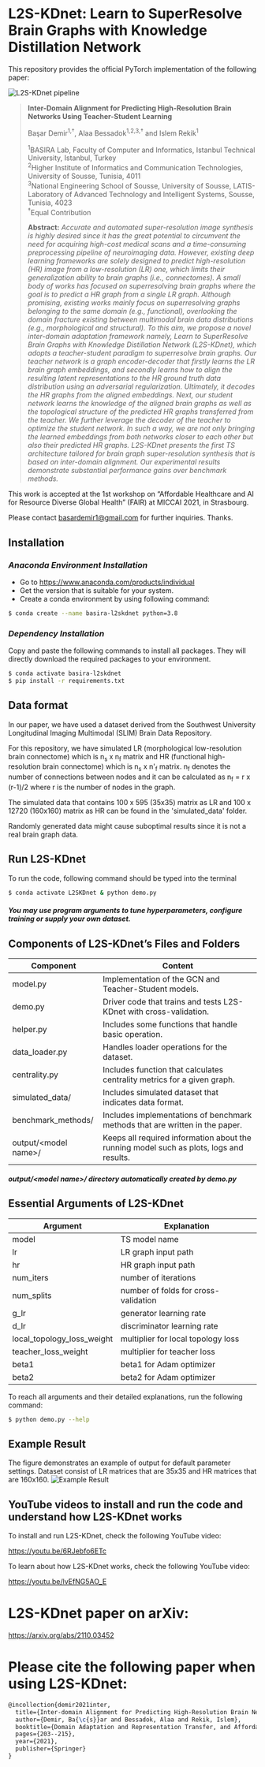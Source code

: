 # L2S-KDnet: Learn to SuperResolve Brain Graphs with Knowledge Distillation Network

This repository provides the official PyTorch implementation of the following paper:

![L2S-KDnet pipeline](images/main.png)

> **Inter-Domain Alignment for Predicting High-Resolution Brain Networks Using Teacher-Student Learning**
>
> Başar Demir<sup>1,†</sup>, Alaa Bessadok<sup>1,2,3,†</sup> and Islem Rekik<sup>1</sup>
>
> <sup>1</sup>BASIRA Lab, Faculty of Computer and Informatics, Istanbul Technical University, Istanbul, Turkey<br/>
> <sup>2</sup>Higher Institute of Informatics and Communication Technologies, University of Sousse, Tunisia, 4011<br/>
> <sup>3</sup>National Engineering School of Sousse, University of Sousse, LATIS- Laboratory of Advanced Technology and Intelligent Systems, Sousse, Tunisia, 4023<br/>
> <sup>†</sup>Equal Contribution<br/>
> 
> **Abstract:** *Accurate and automated super-resolution image synthesis is highly desired since it has the great potential to circumvent the need for acquiring high-cost medical scans and a time-consuming preprocessing pipeline of neuroimaging data. However, existing deep learning frameworks are solely designed to predict high-resolution (HR) image from a low-resolution (LR) one, which limits their generalization ability to brain graphs (i.e., connectomes). A small body of works has focused on superresolving brain graphs where the goal is to predict a HR graph from a single LR graph. Although promising, existing works mainly focus on superresolving graphs belonging to the same domain (e.g., functional), overlooking the domain fracture existing between multimodal brain data distributions (e.g., morphological and structural). To this aim, we propose a novel inter-domain adaptation framework namely, Learn to SuperResolve Brain Graphs with Knowledge Distillation Network (L2S-KDnet), which adopts a teacher-student paradigm to superresolve brain graphs. Our teacher network is a graph encoder-decoder that firstly learns the LR brain graph embeddings, and secondly learns how to align the resulting latent representations to the HR ground truth data distribution using an adversarial regularization. Ultimately, it decodes the HR graphs from the aligned embeddings. Next, our student network learns the knowledge of the aligned brain graphs as well as the topological structure of the predicted HR graphs transferred from the teacher. We further leverage the decoder of the teacher to optimize the student network. In such a way, we are not only bringing the learned embeddings from both networks closer to each other but also their predicted HR graphs. L2S-KDnet presents the first TS architecture tailored for brain graph super-resolution synthesis that is based on inter-domain alignment. Our experimental results demonstrate substantial performance gains over benchmark methods.*

This work is accepted at the 1st workshop on “Affordable Healthcare and AI for Resource Diverse Global Health” (FAIR) at MICCAI 2021, in Strasbourg.

Please contact [basardemir1@gmail.com](mailto:basardemir1@gmail.com) for further inquiries. Thanks.

## Installation

### *Anaconda Environment Installation*

* Go to https://www.anaconda.com/products/individual
* Get the version that is suitable for your system.
* Create a conda environment by using following command:

```sh
$ conda create --name basira-l2skdnet python=3.8
```

### *Dependency Installation*

Copy and paste the following commands to install all packages. They will directly download the required packages to your environment.

```sh
$ conda activate basira-l2skdnet
$ pip install -r requirements.txt 
```

## Data format

In our paper, we have used a dataset derived from the Southwest University Longitudinal Imaging Multimodal (SLIM) Brain Data Repository.

For this repository, we have simulated LR (morphological low-resolution brain connectome) which is n<sub>s</sub> x n<sub>f</sub> matrix and HR (functional high-resolution brain connectome) which is n<sub>s</sub> x n'<sub>f</sub> matrix. n<sub>f</sub> denotes the number of connections between nodes and it can be calculated as n<sub>f</sub> = r x (r-1)/2 where r is the number of nodes in the graph.

The simulated data that contains 100 x 595 (35x35) matrix as LR and 100 x 12720 (160x160) matrix as HR can be found in the 'simulated_data' folder.

Randomly generated data might cause suboptimal results since it is not a real brain graph data.

## Run L2S-KDnet

To run the code, following command should be typed into the terminal

```sh
$ conda activate L2SKDnet & python demo.py
```

##### You may use program arguments to tune hyperparameters, configure training or supply your own dataset.

## Components of L2S-KDnet’s Files and Folders

| Component             | Content                                                                                 |
| --------------------- | --------------------------------------------------------------------------------------- |
| model.py              | Implementation of the GCN and Teacher-Student models.                                   |
| demo.py               | Driver code that trains and tests L2S-KDnet with cross-validation.                      |
| helper.py             | Includes some functions that handle basic operation.                                    |
| data_loader.py        | Handles loader operations for the dataset.                                              |
| centrality.py         | Includes function that calculates centrality metrics for a given graph.                 |
| simulated_data/       | Includes simulated dataset that indicates data format.                                  |
| benchmark_methods/    | Includes implementations of benchmark methods that are written in the paper.            |
| output/\<model name\>/| Keeps all required information about the running model such as plots, logs and results. |

##### output/\<model name\>/ directory automatically created by demo.py

## Essential Arguments of L2S-KDnet

| Argument                   | Explanation                          |
| -------------------------- | ------------------------------------ |
| model                      | TS model name                        |
| lr                         | LR graph input path                  |
| hr                         | HR graph input path                  |
| num_iters                  | number of iterations                 |
| num_splits                 | number of folds for cross-validation |
| g_lr                       | generator learning rate              |
| d_lr                       | discriminator learning rate          |
| local_topology_loss_weight | multiplier for local topology loss   |
| teacher_loss_weight        | multiplier for teacher loss          |
| beta1                      | beta1 for Adam optimizer             |
| beta2                      | beta2 for Adam optimizer             |

To reach all arguments and their detailed explanations, run the following command:

```sh
$ python demo.py --help
```

## Example Result

The figure demonstrates an example of output for default parameter settings. Dataset consist of LR matrices that are 35x35 and HR matrices that are 160x160.
![Example Result](images/example_result.png)


## YouTube videos to install and run the code and understand how L2S-KDnet works

To install and run L2S-KDnet, check the following YouTube video: 

https://youtu.be/6RJebfo6ETc

To learn about how L2S-KDnet works, check the following YouTube video: 

https://youtu.be/lvEfNG5AO_E


# L2S-KDnet paper on arXiv:

https://arxiv.org/abs/2110.03452

# Please cite the following paper when using L2S-KDnet:
```latex
@incollection{demir2021inter,
  title={Inter-domain Alignment for Predicting High-Resolution Brain Networks Using Teacher-Student Learning},
  author={Demir, Ba{\c{s}}ar and Bessadok, Alaa and Rekik, Islem},
  booktitle={Domain Adaptation and Representation Transfer, and Affordable Healthcare and AI for Resource Diverse Global Health},
  pages={203--215},
  year={2021},
  publisher={Springer}
}
```
